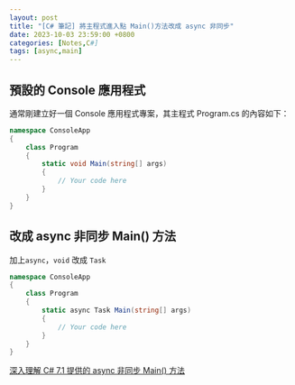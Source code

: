 ```yaml
---
layout: post
title: "[C# 筆記] 將主程式進入點 Main()方法改成 async 非同步"
date: 2023-10-03 23:59:00 +0800
categories: [Notes,C#]
tags: [async,main]
---
```


## 預設的 Console 應用程式

通常剛建立好一個 Console 應用程式專案，其主程式 Program.cs 的內容如下：

```c#
namespace ConsoleApp
{
    class Program
    {
        static void Main(string[] args)
        {
            // Your code here
        }
    }
}
```

## 改成 async 非同步 Main() 方法

加上`async`，`void` 改成 `Task`

```c#
namespace ConsoleApp
{
    class Program
    {
        static async Task Main(string[] args)
        {
            // Your code here
        }
    }
}
```


[深入理解 C# 7.1 提供的 async 非同步 Main() 方法](https://blog.miniasp.com/post/2019/04/03/Deep-Dive-CSharp-71-async-Main-method)